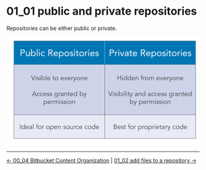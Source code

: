 # 01_01 public and private repositories
Repositories can be either public or private.

![Attributes of public and private repositories](./images/01_01-Create-Public-and-Private-Repositories.png)


<!-- FooterStart -->
---
[← 00_04 Bitbucket Content Organization](../../ch0_introduction/00_04_bitbucket_content_organization/README.md) | [01_02 add files to a repository →](../01_02_add_files_to_a_repository/README.md)
<!-- FooterEnd -->
